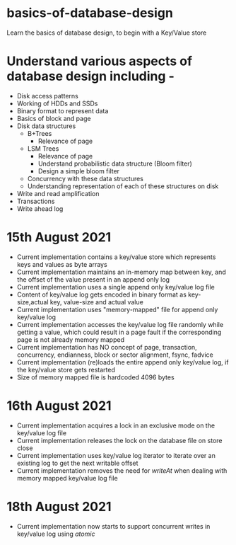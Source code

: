 # basics-of-database-design
Learn the basics of database design, to begin with a Key/Value store

# Understand various aspects of database design including -
+ Disk access patterns
+ Working of HDDs and SSDs
+ Binary format to represent data
+ Basics of block and page
+ Disk data structures
  + B+Trees
      + Relevance of page
  + LSM Trees
      + Relevance of page
      + Understand probabilistic data structure (Bloom filter)
      + Design a simple bloom filter
  + Concurrency with these data structures
  + Understanding representation of each of these structures on disk
+ Write and read amplification
+ Transactions
+ Write ahead log

# 15th August 2021
+ Current implementation contains a key/value store which represents keys and values as byte arrays
+ Current implementation maintains an in-memory map between key, and the offset of the value present in an append only log
+ Current implementation uses a single append only key/value log file
+ Content of key/value log gets encoded in binary format as key-size,actual key, value-size and actual value
+ Current implementation uses "memory-mapped" file for append only key/value log
+ Current implementation accesses the key/value log file randomly while getting a value, which could result in a page fault if the corresponding page is not already memory mapped
+ Current implementation has NO concept of page, transaction, concurrency, endianness, block or sector alignment, fsync, fadvice
+ Current implementation (re)loads the entire append only key/value log, if the key/value store gets restarted
+ Size of memory mapped file is hardcoded 4096 bytes

# 16th August 2021
+ Current implementation acquires a lock in an exclusive mode on the key/value log file
+ Current implementation releases the lock on the database file on store close
+ Current implementation uses key/value log iterator to iterate over an existing log to get the next writable offset
+ Current implementation removes the need for *writeAt* when dealing with memory mapped key/value log file

# 18th August 2021
+ Current implementation now starts to support concurrent writes in key/value log using *atomic*
